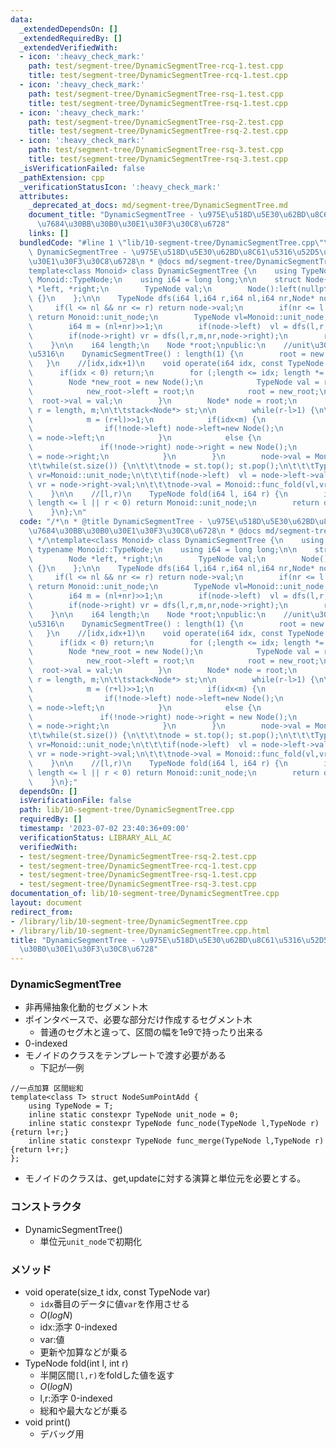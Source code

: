 ```yaml
---
data:
  _extendedDependsOn: []
  _extendedRequiredBy: []
  _extendedVerifiedWith:
  - icon: ':heavy_check_mark:'
    path: test/segment-tree/DynamicSegmentTree-rcq-1.test.cpp
    title: test/segment-tree/DynamicSegmentTree-rcq-1.test.cpp
  - icon: ':heavy_check_mark:'
    path: test/segment-tree/DynamicSegmentTree-rsq-1.test.cpp
    title: test/segment-tree/DynamicSegmentTree-rsq-1.test.cpp
  - icon: ':heavy_check_mark:'
    path: test/segment-tree/DynamicSegmentTree-rsq-2.test.cpp
    title: test/segment-tree/DynamicSegmentTree-rsq-2.test.cpp
  - icon: ':heavy_check_mark:'
    path: test/segment-tree/DynamicSegmentTree-rsq-3.test.cpp
    title: test/segment-tree/DynamicSegmentTree-rsq-3.test.cpp
  _isVerificationFailed: false
  _pathExtension: cpp
  _verificationStatusIcon: ':heavy_check_mark:'
  attributes:
    _deprecated_at_docs: md/segment-tree/DynamicSegmentTree.md
    document_title: "DynamicSegmentTree - \u975E\u518D\u5E30\u62BD\u8C61\u5316\u52D5\
      \u7684\u30BB\u30B0\u30E1\u30F3\u30C8\u6728"
    links: []
  bundledCode: "#line 1 \"lib/10-segment-tree/DynamicSegmentTree.cpp\"\n/*\n * @title\
    \ DynamicSegmentTree - \u975E\u518D\u5E30\u62BD\u8C61\u5316\u52D5\u7684\u30BB\u30B0\
    \u30E1\u30F3\u30C8\u6728\n * @docs md/segment-tree/DynamicSegmentTree.md\n */\n\
    template<class Monoid> class DynamicSegmentTree {\n    using TypeNode = typename\
    \ Monoid::TypeNode;\n    using i64 = long long;\n\n    struct Node{\n        Node\
    \ *left, *right;\n        TypeNode val;\n        Node():left(nullptr),right(nullptr),val(Monoid::unit_node)\
    \ {}\n    };\n\n    TypeNode dfs(i64 l,i64 r,i64 nl,i64 nr,Node* node) {\n   \
    \     if(l <= nl && nr <= r) return node->val;\n        if(nr <= l || r <= nl)\
    \ return Monoid::unit_node;\n        TypeNode vl=Monoid::unit_node, vr=Monoid::unit_node;\n\
    \        i64 m = (nl+nr)>>1;\n        if(node->left)  vl = dfs(l,r,nl,m,node->left);\n\
    \        if(node->right) vr = dfs(l,r,m,nr,node->right);\n        return Monoid::func_fold(vl,vr);\n\
    \    }\n\n    i64 length;\n    Node *root;\npublic:\n    //unit\u3067\u521D\u671F\
    \u5316\n    DynamicSegmentTree() : length(1) {\n        root = new Node();\n \
    \   }\n    //[idx,idx+1)\n    void operate(i64 idx, const TypeNode val) {\n  \
    \      if(idx < 0) return;\n        for (;length <= idx; length *= 2) {\n    \
    \        Node *new_root = new Node();\n            TypeNode val = root->val;\n\
    \            new_root->left = root;\n            root = new_root;\n          \
    \  root->val = val;\n        }\n        Node* node = root;\n        i64 l = 0,\
    \ r = length, m;\n\t\tstack<Node*> st;\n\n        while(r-l>1) {\n\t\t\tst.push(node);\n\
    \            m = (r+l)>>1;\n            if(idx<m) {\n                r = m;\n\
    \                if(!node->left) node->left=new Node();\n                node\
    \ = node->left;\n            }\n            else {\n                l = m;\n \
    \               if(!node->right) node->right = new Node();\n                node\
    \ = node->right;\n            }\n        }\n        node->val = Monoid::func_operate(node->val,val);\n\
    \t\twhile(st.size()) {\n\t\t\tnode = st.top(); st.pop();\n\t\t\tTypeNode vl=Monoid::unit_node,\
    \ vr=Monoid::unit_node;\n\t\t\tif(node->left)  vl = node->left->val;\n\t\t\tif(node->right)\
    \ vr = node->right->val;\n\t\t\tnode->val = Monoid::func_fold(vl,vr);\n\t\t}\n\
    \    }\n\n    //[l,r)\n    TypeNode fold(i64 l, i64 r) {\n        if (l < 0 ||\
    \ length <= l || r < 0) return Monoid::unit_node;\n        return dfs(l,r,0,length,root);\n\
    \    }\n};\n"
  code: "/*\n * @title DynamicSegmentTree - \u975E\u518D\u5E30\u62BD\u8C61\u5316\u52D5\
    \u7684\u30BB\u30B0\u30E1\u30F3\u30C8\u6728\n * @docs md/segment-tree/DynamicSegmentTree.md\n\
    \ */\ntemplate<class Monoid> class DynamicSegmentTree {\n    using TypeNode =\
    \ typename Monoid::TypeNode;\n    using i64 = long long;\n\n    struct Node{\n\
    \        Node *left, *right;\n        TypeNode val;\n        Node():left(nullptr),right(nullptr),val(Monoid::unit_node)\
    \ {}\n    };\n\n    TypeNode dfs(i64 l,i64 r,i64 nl,i64 nr,Node* node) {\n   \
    \     if(l <= nl && nr <= r) return node->val;\n        if(nr <= l || r <= nl)\
    \ return Monoid::unit_node;\n        TypeNode vl=Monoid::unit_node, vr=Monoid::unit_node;\n\
    \        i64 m = (nl+nr)>>1;\n        if(node->left)  vl = dfs(l,r,nl,m,node->left);\n\
    \        if(node->right) vr = dfs(l,r,m,nr,node->right);\n        return Monoid::func_fold(vl,vr);\n\
    \    }\n\n    i64 length;\n    Node *root;\npublic:\n    //unit\u3067\u521D\u671F\
    \u5316\n    DynamicSegmentTree() : length(1) {\n        root = new Node();\n \
    \   }\n    //[idx,idx+1)\n    void operate(i64 idx, const TypeNode val) {\n  \
    \      if(idx < 0) return;\n        for (;length <= idx; length *= 2) {\n    \
    \        Node *new_root = new Node();\n            TypeNode val = root->val;\n\
    \            new_root->left = root;\n            root = new_root;\n          \
    \  root->val = val;\n        }\n        Node* node = root;\n        i64 l = 0,\
    \ r = length, m;\n\t\tstack<Node*> st;\n\n        while(r-l>1) {\n\t\t\tst.push(node);\n\
    \            m = (r+l)>>1;\n            if(idx<m) {\n                r = m;\n\
    \                if(!node->left) node->left=new Node();\n                node\
    \ = node->left;\n            }\n            else {\n                l = m;\n \
    \               if(!node->right) node->right = new Node();\n                node\
    \ = node->right;\n            }\n        }\n        node->val = Monoid::func_operate(node->val,val);\n\
    \t\twhile(st.size()) {\n\t\t\tnode = st.top(); st.pop();\n\t\t\tTypeNode vl=Monoid::unit_node,\
    \ vr=Monoid::unit_node;\n\t\t\tif(node->left)  vl = node->left->val;\n\t\t\tif(node->right)\
    \ vr = node->right->val;\n\t\t\tnode->val = Monoid::func_fold(vl,vr);\n\t\t}\n\
    \    }\n\n    //[l,r)\n    TypeNode fold(i64 l, i64 r) {\n        if (l < 0 ||\
    \ length <= l || r < 0) return Monoid::unit_node;\n        return dfs(l,r,0,length,root);\n\
    \    }\n};"
  dependsOn: []
  isVerificationFile: false
  path: lib/10-segment-tree/DynamicSegmentTree.cpp
  requiredBy: []
  timestamp: '2023-07-02 23:40:36+09:00'
  verificationStatus: LIBRARY_ALL_AC
  verifiedWith:
  - test/segment-tree/DynamicSegmentTree-rsq-2.test.cpp
  - test/segment-tree/DynamicSegmentTree-rcq-1.test.cpp
  - test/segment-tree/DynamicSegmentTree-rsq-1.test.cpp
  - test/segment-tree/DynamicSegmentTree-rsq-3.test.cpp
documentation_of: lib/10-segment-tree/DynamicSegmentTree.cpp
layout: document
redirect_from:
- /library/lib/10-segment-tree/DynamicSegmentTree.cpp
- /library/lib/10-segment-tree/DynamicSegmentTree.cpp.html
title: "DynamicSegmentTree - \u975E\u518D\u5E30\u62BD\u8C61\u5316\u52D5\u7684\u30BB\
  \u30B0\u30E1\u30F3\u30C8\u6728"
---
```

### DynamicSegmentTree
- 非再帰抽象化動的セグメント木
- ポインタベースで、必要な部分だけ作成するセグメント木
  - 普通のセグ木と違って、区間の幅を1e9で持ったり出来る
- 0-indexed
- モノイドのクラスをテンプレートで渡す必要がある
  - 下記が一例
```
//一点加算 区間総和
template<class T> struct NodeSumPointAdd {
	using TypeNode = T;
	inline static constexpr TypeNode unit_node = 0;
	inline static constexpr TypeNode func_node(TypeNode l,TypeNode r){return l+r;}
	inline static constexpr TypeNode func_merge(TypeNode l,TypeNode r){return l+r;}
};
```
- モノイドのクラスは、get,updateに対する演算と単位元を必要とする。

### コンストラクタ
- DynamicSegmentTree()
  - 単位元`unit_node`で初期化

### メソッド
- void operate(size_t idx, const TypeNode var)
  - `idx`番目のデータに値`var`を作用させる
  - $O(logN)$
  - idx:添字 0-indexed
  - var:値
  - 更新や加算などが乗る
- TypeNode fold(int l, int r)
  - 半開区間`[l,r)`をfoldした値を返す
  - $O(logN)$
  - l,r:添字 0-indexed
  - 総和や最大などが乗る
- void print()
  - デバッグ用